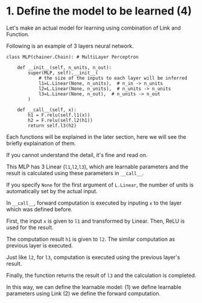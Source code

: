 <!-- # 1. 学習対象のモデルを定義する (4) -->
# 1. Define the model to be learned (4)

<!-- これまで扱ったLinkとFunctionを組み合わせて，学習対象のモデルを実際に作ってみましょう。-->
Let's make an actual model for learning using combination of Link and Function.

<!-- 以下に三層からなるニューラルネットワークの例をあげます。-->
Following is an example of 3 layers neural network.

```
class MLP(chainer.Chain): # MultiLayer Perceptron

    def __init__(self, n_units, n_out):
        super(MLP, self).__init__(
            # the size of the inputs to each layer will be inferred
            l1=L.Linear(None, n_units),  # n_in -> n_units
            l2=L.Linear(None, n_units),  # n_units -> n_units
            l3=L.Linear(None, n_out),  # n_units -> n_out
        )

    def __call__(self, x):
        h1 = F.relu(self.l1(x))
        h2 = F.relu(self.l2(h1))
        return self.l3(h2)
```

<!--各機能は今後詳細に説明されますので，ここでは概要だけ説明します。-->
Each functions will be explained in the later section, here we will see the briefly explaination of them.
<!--詳細は理解できなくてもそのまま飛ばして問題ありません。-->
If you cannot understand the detail, it's fine and read on.

<!--このMLPは，三つのLinear（l1, l2, l3）を学習可能なパラメータとして持ち，`__call__`でそれらのパラメータを利用して結果を計算します。-->
This MLP has 3 Linear (`l1`,`l2`,`l3`), which are learnable parameters and the result is calculated using these parameters in `__call__`.
<!-- なお，`L.Linear` の第一引数には `None` を指定することで実際の入力からユニット数を自動で設定してくれます。-->
If you specify `None` for the first argument of `L.Linear`, the number of units is automatically set by the actual input.

<!-- `__call__` では先ほど定義した層に入力`x`を与えて計算（順計算）を行います。-->
In `__call__`, forward computation is executed by inputing `x` to the layer which was defined before.

<!-- まず `l1` に大元の入力 `x` を与え，それをLinearで変換したものにReLUを適用します。-->
First, the input `x` is given to `l1` and transformed by Linear. Then, ReLU is used for the result.
<!--その計算結果 `h1` を次の層 `l2` に与え同様の計算を行います。-->
The computation result `h1` is given to `l2`. The similar computation as previous layer is executed.
<!--`l3` に関しても同様に前層の結果を元に計算を行います。-->
Just like `l2`, for `l3`, computation is executed using the previous layer's result.
<!-- 最終的に `l3` の結果を返すことで計算が完了します。-->
Finally, the function returns the result of `l3` and the calculation is completed.

<!--このように，(1)Linkを使って学習対象のパラメータを定義し，(2)次にそれらを使って順計算を定義することで学習対象のモデルを定義できます。-->
In this way, we can define the learnable model: (1) we define learnable parameters using Link (2) we define the forward computation.

